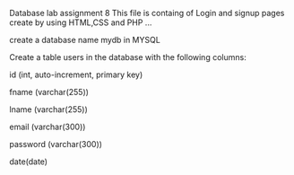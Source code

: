 Database lab assignment 8 This file is containg of Login and signup pages create by using HTML,CSS and PHP ...

create a database name mydb in MYSQL

Create a table users in the database with the following columns:

id (int, auto-increment, primary key)

fname (varchar(255))

lname (varchar(255))

email (varchar(300))

password (varchar(300))

date(date)

